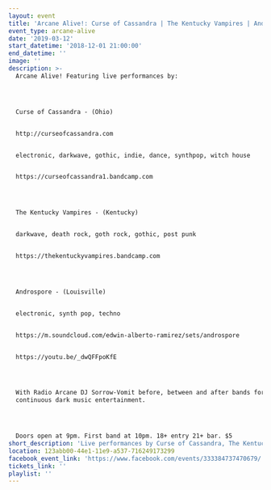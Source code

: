 ```yaml
---
layout: event
title: 'Arcane Alive!: Curse of Cassandra | The Kentucky Vampires | Androspore'
event_type: arcane-alive
date: '2019-03-12'
start_datetime: '2018-12-01 21:00:00'
end_datetime: ''
image: ''
description: >-
  Arcane Alive! Featuring live performances by:




  Curse of Cassandra - (Ohio)


  http://curseofcassandra.com


  electronic, darkwave, gothic, indie, dance, synthpop, witch house


  https://curseofcassandra1.bandcamp.com




  The Kentucky Vampires - (Kentucky)


  darkwave, death rock, goth rock, gothic, post punk


  https://thekentuckyvampires.bandcamp.com




  Androspore - (Louisville)


  electronic, synth pop, techno


  https://m.soundcloud.com/edwin-alberto-ramirez/sets/androspore


  https://youtu.be/_dwQFFpoKfE




  With Radio Arcane DJ Sorrow-Vomit before, between and after bands for
  continuous dark music entertainment.




  Doors open at 9pm. First band at 10pm. 18+ entry 21+ bar. $5
short_description: 'Live performances by Curse of Cassandra, The Kentucky Vampires, and AndrOspore'
location: 123abb00-44e1-11e9-a537-716249173299
facebook_event_link: 'https://www.facebook.com/events/333384737470679/'
tickets_link: ''
playlist: ''
---
```

